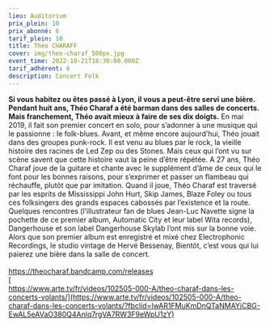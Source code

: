 ```yaml
---
lieu: Auditorium
prix_plein: 10
prix_abonné: 6
tarif_plein: 10
title: Théo CHARAFF
cover: img/theo-charaf_500px.jpg
event_time: 2022-10-21T18:30:00.000Z
tarif_adhérent: 6
description: Concert Folk
---
```

**Si vous habitez ou êtes passé à Lyon, il vous a peut-être servi une bière. Pendant huit ans, Théo Charaf a été barman dans des salles de concerts. Mais franchement, Théo avait mieux à faire de ses dix doigts.** En mai 2019, il fait son premier concert en solo, pour s’adonner à une musique qui le passionne : le folk-blues. Avant, et même encore aujourd’hui, Théo jouait dans des groupes punk-rock. Il est venu au blues par le rock, la vieille histoire des racines de Led Zep ou des Stones. Mais ceux qui l’ont vu sur scène savent que cette histoire vaut la peine d’être répétée.
A 27 ans, Théo Charaf joue de la guitare et chante avec le supplément d’âme de ceux qui le font pour les bonnes raisons, pour s’exprimer et passer un flambeau qui réchauffe, plutôt que par imitation. Quand il joue, Théo Charaf est traversé par les esprits de Mississippi John Hurt, Skip James, Blaze Foley ou tous ces folksingers des grands espaces cabossés par l’existence et la route. Quelques rencontres (l’illustrateur fan de blues Jean-Luc Navette signe la pochette de ce premier album, Automatic City et leur label Wita records), Dangerhouse et son label Dangerhouse Skylab l’ont mis sur la bonne voie. Alors que son premier album est enregistré et mixé chez Electrophonic Recordings, le studio vintage de Hervé Bessenay, Bientôt, c’est vous qui lui paierez une bière dans la salle de concert.\
\
<https://theocharaf.bandcamp.com/releases>\
[\
https://www.arte.tv/fr/videos/102505-000-A/theo-charaf-dans-les-concerts-volants/](https://www.arte.tv/fr/videos/102505-000-A/theo-charaf-dans-les-concerts-volants/?fbclid=IwAR1FMuKmDnQTaNMAYjCBG-EwAL5eAVaO380Q4Anlq7rgVA7RW3F9eWpU1zY)